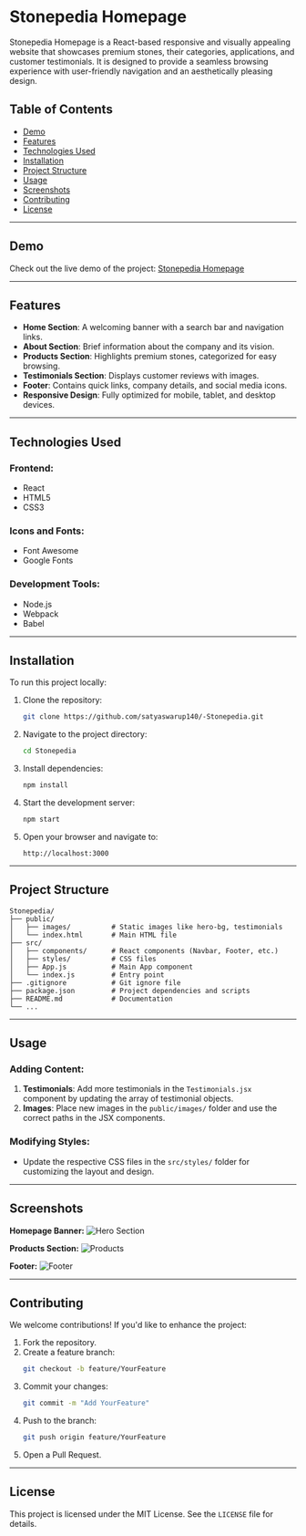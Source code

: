 # Stonepedia Homepage

Stonepedia Homepage is a React-based responsive and visually appealing website that showcases premium stones, their categories, applications, and customer testimonials. It is designed to provide a seamless browsing experience with user-friendly navigation and an aesthetically pleasing design.

## Table of Contents
- [Demo](#demo)
- [Features](#features)
- [Technologies Used](#technologies-used)
- [Installation](#installation)
- [Project Structure](#project-structure)
- [Usage](#usage)
- [Screenshots](#screenshots)
- [Contributing](#contributing)
- [License](#license)

---

## Demo
Check out the live demo of the project:
[Stonepedia Homepage](https://github.com/satyaswarup140/-Stonepedia.git)

---

## Features
- **Home Section**: A welcoming banner with a search bar and navigation links.
- **About Section**: Brief information about the company and its vision.
- **Products Section**: Highlights premium stones, categorized for easy browsing.
- **Testimonials Section**: Displays customer reviews with images.
- **Footer**: Contains quick links, company details, and social media icons.
- **Responsive Design**: Fully optimized for mobile, tablet, and desktop devices.

---

## Technologies Used

### Frontend:
- React
- HTML5
- CSS3

### Icons and Fonts:
- Font Awesome
- Google Fonts

### Development Tools:
- Node.js
- Webpack
- Babel

---

## Installation
To run this project locally:

1. Clone the repository:
    ```bash
    git clone https://github.com/satyaswarup140/-Stonepedia.git
    ```

2. Navigate to the project directory:
    ```bash
    cd Stonepedia
    ```

3. Install dependencies:
    ```bash
    npm install
    ```

4. Start the development server:
    ```bash
    npm start
    ```

5. Open your browser and navigate to:
    ```
    http://localhost:3000
    ```

---

## Project Structure
```
Stonepedia/
├── public/
│   ├── images/          # Static images like hero-bg, testimonials
│   └── index.html       # Main HTML file
├── src/
│   ├── components/      # React components (Navbar, Footer, etc.)
│   ├── styles/          # CSS files
│   ├── App.js           # Main App component
│   └── index.js         # Entry point
├── .gitignore           # Git ignore file
├── package.json         # Project dependencies and scripts
├── README.md            # Documentation
└── ...
```

---

## Usage

### Adding Content:
1. **Testimonials**: Add more testimonials in the `Testimonials.jsx` component by updating the array of testimonial objects.
2. **Images**: Place new images in the `public/images/` folder and use the correct paths in the JSX components.

### Modifying Styles:
- Update the respective CSS files in the `src/styles/` folder for customizing the layout and design.

---

## Screenshots

**Homepage Banner:**
![Hero Section](https://via.placeholder.com/800x400)

**Products Section:**
![Products](https://via.placeholder.com/800x400)

**Footer:**
![Footer](https://via.placeholder.com/800x400)

---

## Contributing
We welcome contributions! If you'd like to enhance the project:

1. Fork the repository.
2. Create a feature branch:
    ```bash
    git checkout -b feature/YourFeature
    ```
3. Commit your changes:
    ```bash
    git commit -m "Add YourFeature"
    ```
4. Push to the branch:
    ```bash
    git push origin feature/YourFeature
    ```
5. Open a Pull Request.

---

## License
This project is licensed under the MIT License. See the `LICENSE` file for details.

